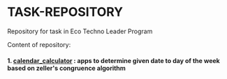 # TASK-REPOSITORY
Repository for task in Eco Techno Leader Program

Content of repository:
#### 1. [calendar_calculator](https://github.com/doni-wahyudi/TASK-REPOSITORY/tree/calendar_calculator) : apps to determine given date to day of the week based on zeller's congruence algorithm
